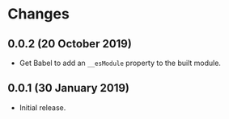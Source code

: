 # Changes

## 0.0.2 (20 October 2019)

- Get Babel to add an `__esModule` property to the built module.

## 0.0.1 (30 January 2019)

- Initial release.
